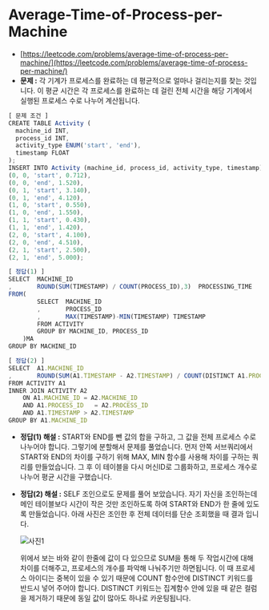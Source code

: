 # **Average-Time-of-Process-per-Machine**

- [https://leetcode.com/problems/average-time-of-process-per-machine/](https://leetcode.com/problems/average-time-of-process-per-machine/)
- **문제 :** 각 기계가 프로세스를 완료하는 데 평균적으로 얼마나 걸리는지를 찾는 것입니다. 이 평균 시간은 각 프로세스를 완료하는 데 걸린 전체 시간을 해당 기계에서 실행된 프로세스 수로 나누어 계산됩니다.

```jsx
[ 문제 조건 ]
CREATE TABLE Activity (
  machine_id INT,
  process_id INT,
  activity_type ENUM('start', 'end'),
  timestamp FLOAT
);
INSERT INTO Activity (machine_id, process_id, activity_type, timestamp) VALUES
(0, 0, 'start', 0.712),
(0, 0, 'end', 1.520),
(0, 1, 'start', 3.140),
(0, 1, 'end', 4.120),
(1, 0, 'start', 0.550),
(1, 0, 'end', 1.550),
(1, 1, 'start', 0.430),
(1, 1, 'end', 1.420),
(2, 0, 'start', 4.100),
(2, 0, 'end', 4.510),
(2, 1, 'start', 2.500),
(2, 1, 'end', 5.000);
```

```jsx
[ 정답(1) ]
SELECT  MACHINE_ID
,       ROUND(SUM(TIMESTAMP) / COUNT(PROCESS_ID),3)  PROCESSING_TIME
FROM(
        SELECT  MACHINE_ID
        ,       PROCESS_ID
        ,       MAX(TIMESTAMP)-MIN(TIMESTAMP) TIMESTAMP
        FROM ACTIVITY
        GROUP BY MACHINE_ID, PROCESS_ID
    )MA
GROUP BY MACHINE_ID

[ 정답(2) ]
SELECT	A1.MACHINE_ID
,		ROUND(SUM(A1.TIMESTAMP - A2.TIMESTAMP) / COUNT(DISTINCT A1.PROCESS_ID),3)AS PROCESSING_TIME
FROM ACTIVITY A1
INNER JOIN ACTIVITY A2
	ON A1.MACHINE_ID = A2.MACHINE_ID
	AND A1.PROCESS_ID	= A2.PROCESS_ID
	AND A1.TIMESTAMP > A2.TIMESTAMP
GROUP BY A1.MACHINE_ID
```

- **정답(1) 해설 :** START와 END를 뺀 값의 합을 구하고, 그 값을 전체 프로세스 수로 나누어야 합니다. 그렇기에 분할해서 문제를 풀었습니다. 먼저 안쪽 서브쿼리에서 START와 END의 차이를 구하기 위해 MAX, MIN 함수를 사용해 차이를 구하는 쿼리를 만들었습니다. 그 후 이 테이블을 다시 머신ID로 그룹화하고, 프로세스 개수로 나누어 평균 시간을 구했습니다.
- **정답(2) 해설 :** SELF 조인으로도 문제를 풀어 보았습니다. 자기 자신을 조인하는데 메인 테이블보다 시간이 작은 것만 조인하도록 하여 START와 END가 한 줄에 있도록 만들었습니다. 아래 사진은 조인한 후 전체 데이터를 단순 조회했을 때 결과 입니다.
  
  ![사진1](https://github.com/KimYongJ/HackerRank_LeetCode_SQL_PS/assets/106525587/7e3a8e18-98e9-4824-ade8-176c78676b31)


  위에서 보는 바와 같이 한줄에 값이 다 있으므로 SUM을 통해 두 작업시간에 대해 차이를 더해주고, 프로세스의 개수를 파악해 나눠주기만 하면됩니다. 이 때 프로세스 아이디는 중복이 있을 수 있기 때문에 COUNT 함수안에 DISTINCT 키워드를 반드시 넣어 주어야 합니다. DISTINCT 키워드는 집계함수 안에 있을 때 같은 컬럼을 제거하기 때문에 동일 값이 많아도 하나로 카운팅됩니다.
